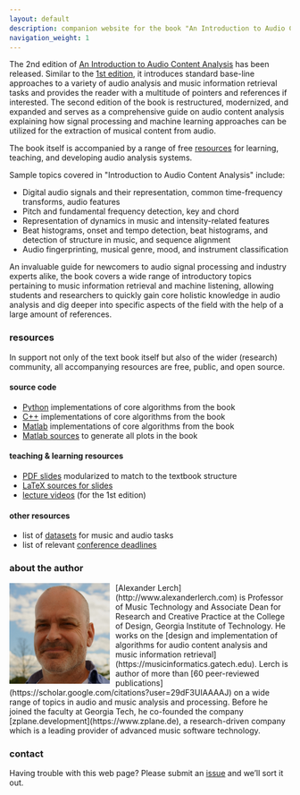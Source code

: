 ```yaml
---
layout: default
description: companion website for the book "An Introduction to Audio Content Analysis"
navigation_weight: 1
---
```


[comment]: # (## in work)
The 2nd edition of [An Introduction to Audio Content Analysis](https://ieeexplore.ieee.org/book/9965970) has been released. Similar to the [1st edition](http://ieeexplore.ieee.org/servlet/opac?bknumber=6266785), it introduces standard base-line approaches to a variety of audio analysis and music information retrieval tasks and provides the reader with a multitude of pointers and references if interested. The second edition of the book is restructured, modernized, and expanded and serves as a comprehensive guide on audio content analysis explaining how signal processing and machine learning approaches can be utilized for the extraction of musical content from audio.

The book itself is accompanied by a range of free [resources](#resources) for learning, teaching, and developing audio analysis systems. 

Sample topics covered in "Introduction to Audio Content Analysis" include:

* Digital audio signals and their representation, common time-frequency transforms, audio features
* Pitch and fundamental frequency detection, key and chord
* Representation of dynamics in music and intensity-related features
* Beat histograms, onset and tempo detection, beat histograms, and detection of structure in music, and sequence alignment
* Audio fingerprinting, musical genre, mood, and instrument classification

An invaluable guide for newcomers to audio signal processing and industry experts alike, the book covers a wide range of introductory topics pertaining to music information retrieval and machine listening, allowing students and researchers to quickly gain core holistic knowledge in audio analysis and dig deeper into specific aspects of the field with the help of a large amount of references.

### resources

In support not only of the text book itself but also of the wider (research) community, all accompanying resources are free, public, and open source. 

#### source code

* [Python](https://github.com/alexanderlerch/pyACA) implementations of core algorithms from the book
* [C++](https://github.com/alexanderlerch/libACA) implementations of core algorithms from the book
* [Matlab](https://github.com/alexanderlerch/ACA-Code) implementations of core algorithms from the book
* [Matlab sources](https://github.com/alexanderlerch/ACA-Plots) to generate all plots in the book

#### teaching & learning resources

* [PDF slides](https://github.com/alexanderlerch/ACA-Slides) modularized to match to the textbook structure
* [LaTeX sources for slides](https://github.com/alexanderlerch/ACA-Slides) 
* [lecture videos](https://www.audiocontentanalysis.org/class) (for the 1st edition)

#### other resources

* list of [datasets](https://www.audiocontentanalysis.org/datasets) for music and audio tasks
* list of relevant [conference deadlines](http://mir-conferences.audiocontentanalysis.org)

### about the author

<img align="left" style="float: left; margin-left: 0px; margin-right: 10px;" src="img/lerch-2025.JPG" alt="photo of alexander lerch" width="180"/>
[Alexander Lerch](http://www.alexanderlerch.com) is Professor of Music Technology and Associate Dean for Research and Creative Practice at the College of Design, Georgia Institute of Technology. He works on the [design and implementation of algorithms for audio content analysis and music information retrieval](https://musicinformatics.gatech.edu). Lerch is author of more than [60 peer-reviewed publications](https://scholar.google.com/citations?user=29dF3UIAAAAJ) on a wide range of topics in audio and music analysis and processing.
Before he joined the faculty at Georgia Tech, he co-founded the company [zplane.development](https://www.zplane.de), a research-driven company which is a leading provider of advanced music software technology.

### contact

Having trouble with this web page? Please submit an [issue](https://github.com/alexanderlerch/audiocontentanalysis.org/issues) and we’ll sort it out.